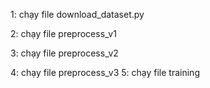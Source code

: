 ﻿1: chạy file download_dataset.py

2: chạy file preprocess_v1

3: chạy file preprocess_v2

4: chạy file preprocess_v3
5: chạy file training